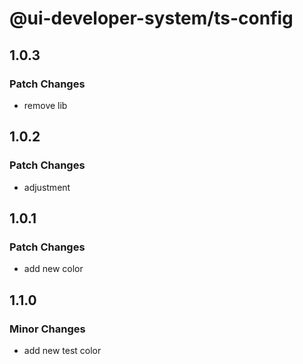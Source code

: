 # @ui-developer-system/ts-config

## 1.0.3

### Patch Changes

- remove lib

## 1.0.2

### Patch Changes

- adjustment

## 1.0.1

### Patch Changes

- add new color

## 1.1.0

### Minor Changes

- add new test color
